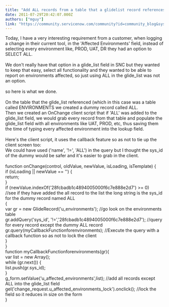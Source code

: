 ```yaml
---
title: "Add ALL records from a table that a glidelist record references"
date: 2011-07-29T20:42:07.000Z
authors: ["mguy"]
link: "https://community.servicenow.com/community?id=community_blog&sys_id=5d1eae2ddbd0dbc01dcaf3231f9619e6"
---
```

<p>Today, I have a very interesting requirement from a customer, when logging a change in their current tool, in the 'Affected Environments' field, instead of selecting every environment like, PROD, UAT, DR they had an option to SELECT ALL.<br /><br />We don't really have that option in a glide_list field in SNC but they wanted to keep that easy, select all functionality and they wanted to be able to report on environments affected, so just using ALL in the glide_list was not an option.<br /><br />so here is what we done.<br /><br />On the table that the glide_list referenced (which in this case was a table called ENVIRONMENTS we created a dummy record called ALL.<br />Then we created an OnChange client script that if 'ALL' was added to the glide_list field, we would grab every record from that table and populate the glide_list field with all environments like UAT, PROD, etc, thus saving them the time of typing every affected environment into the lookup field.<br /><br />Here's the client script, it uses the callback feature so as not to tie up the client screen too:<br />We could have used ('name', '!=', 'ALL') in the query but I thought the sys_id of the dummy would be safer and it's easier to grab in the client.<br /><br />function onChange(control, oldValue, newValue, isLoading, isTemplate) {<br /> if (isLoading || newValue == '') {<br /> return;<br /> }<br />if (newValue.indexOf('28fcbadb1c4894005000f6c7e888e2d7') &gt;= 0) <br />//see if they have added the all record to the list the long string is the sys_id for the dummy record named ALL<br />{<br />var gr = new GlideRecord('u_environments'); //go look on the environments table<br />gr.addQuery('sys_id', '!=','28fcbadb1c4894005000f6c7e888e2d7'); //query for every record except the dummy ALL record<br />gr.query(myCallbackFunctionforenvironments); //Execute the query with a callback function so as not to lock the client<br />}<br />}<br />function myCallbackFunctionforenvironments(gr){<br />var list = new Array();<br /> while (gr.next()) {<br /> list.push(gr.sys_id);<br />}<br />g_form.setValue('u_affected_environments',list); //add all records except ALL into the glide_list field<br />gel('change_request.u_affected_environments_lock').onclick(); //lock the field so it reduces in size on the form<br />}</p>